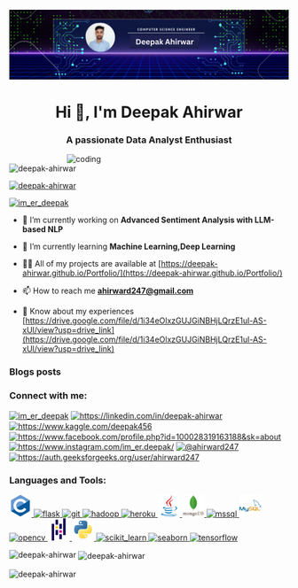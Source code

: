 ![logo](https://github.com/Deepak-Ahirwar/Deepak-Ahirwar/blob/main/Deepak%20Ahirwar%20(1).png)
<h1 align="center">Hi 👋, I'm Deepak Ahirwar</h1>
<h3 align="center">A passionate Data Analyst Enthusiast</h3>

<img align="right" alt="coding" width="400" src="https://user-images.githubusercontent.com/55389276/140866485-8fb1c876-9a8f-4d6a-98dc-08c4981eaf70.gif">

<p align="left"> <img src="https://komarev.com/ghpvc/?username=deepak-ahirwar&label=Profile%20views&color=0e75b6&style=flat" alt="deepak-ahirwar" /> </p>

<p align="left"> <a href="https://github.com/ryo-ma/github-profile-trophy"><img src="https://github-profile-trophy.vercel.app/?username=deepak-ahirwar" alt="deepak-ahirwar" /></a> </p>

<p align="left"> <a href="https://twitter.com/im_er_deepak" target="blank"><img src="https://img.shields.io/twitter/follow/im_er_deepak?logo=twitter&style=for-the-badge" alt="im_er_deepak" /></a> </p>

- 🔭 I’m currently working on **Advanced Sentiment Analysis with LLM-based NLP**

- 🌱 I’m currently learning **Machine Learning,Deep Learning**

- 👨‍💻 All of my projects are available at [https://deepak-ahirwar.github.io/Portfolio/](https://deepak-ahirwar.github.io/Portfolio/)

- 📫 How to reach me **ahirward247@gmail.com**

- 📄 Know about my experiences [https://drive.google.com/file/d/1i34eOlxzGUJGiNBHjLQrzE1ul-AS-xUl/view?usp=drive_link](https://drive.google.com/file/d/1i34eOlxzGUJGiNBHjLQrzE1ul-AS-xUl/view?usp=drive_link)

### Blogs posts
<!-- BLOG-POST-LIST:START -->
<!-- BLOG-POST-LIST:END -->

<h3 align="left">Connect with me:</h3>
<p align="left">
<a href="https://twitter.com/im_er_deepak" target="blank"><img align="center" src="https://raw.githubusercontent.com/rahuldkjain/github-profile-readme-generator/master/src/images/icons/Social/twitter.svg" alt="im_er_deepak" height="30" width="40" /></a>
<a href="https://linkedin.com/in/https://linkedin.com/in/deepak-ahirwar" target="blank"><img align="center" src="https://raw.githubusercontent.com/rahuldkjain/github-profile-readme-generator/master/src/images/icons/Social/linked-in-alt.svg" alt="https://linkedin.com/in/deepak-ahirwar" height="30" width="40" /></a>
<a href="https://kaggle.com/https://www.kaggle.com/deepak456" target="blank"><img align="center" src="https://raw.githubusercontent.com/rahuldkjain/github-profile-readme-generator/master/src/images/icons/Social/kaggle.svg" alt="https://www.kaggle.com/deepak456" height="30" width="40" /></a>
<a href="https://fb.com/https://www.facebook.com/profile.php?id=100028319163188&sk=about" target="blank"><img align="center" src="https://raw.githubusercontent.com/rahuldkjain/github-profile-readme-generator/master/src/images/icons/Social/facebook.svg" alt="https://www.facebook.com/profile.php?id=100028319163188&sk=about" height="30" width="40" /></a>
<a href="https://instagram.com/https://www.instagram.com/im_er.deepak/" target="blank"><img align="center" src="https://raw.githubusercontent.com/rahuldkjain/github-profile-readme-generator/master/src/images/icons/Social/instagram.svg" alt="https://www.instagram.com/im_er.deepak/" height="30" width="40" /></a>
<a href="https://medium.com/@ahirward247" target="blank"><img align="center" src="https://raw.githubusercontent.com/rahuldkjain/github-profile-readme-generator/master/src/images/icons/Social/medium.svg" alt="@ahirward247" height="30" width="40" /></a>
<a href="https://auth.geeksforgeeks.org/user/https://auth.geeksforgeeks.org/user/ahirward247" target="blank"><img align="center" src="https://raw.githubusercontent.com/rahuldkjain/github-profile-readme-generator/master/src/images/icons/Social/geeks-for-geeks.svg" alt="https://auth.geeksforgeeks.org/user/ahirward247" height="30" width="40" /></a>
</p>

<h3 align="left">Languages and Tools:</h3>
<p align="left"> <a href="https://www.cprogramming.com/" target="_blank" rel="noreferrer"> <img src="https://raw.githubusercontent.com/devicons/devicon/master/icons/c/c-original.svg" alt="c" width="40" height="40"/> </a> <a href="https://flask.palletsprojects.com/" target="_blank" rel="noreferrer"> <img src="https://www.vectorlogo.zone/logos/pocoo_flask/pocoo_flask-icon.svg" alt="flask" width="40" height="40"/> </a> <a href="https://git-scm.com/" target="_blank" rel="noreferrer"> <img src="https://www.vectorlogo.zone/logos/git-scm/git-scm-icon.svg" alt="git" width="40" height="40"/> </a> <a href="https://hadoop.apache.org/" target="_blank" rel="noreferrer"> <img src="https://www.vectorlogo.zone/logos/apache_hadoop/apache_hadoop-icon.svg" alt="hadoop" width="40" height="40"/> </a> <a href="https://heroku.com" target="_blank" rel="noreferrer"> <img src="https://www.vectorlogo.zone/logos/heroku/heroku-icon.svg" alt="heroku" width="40" height="40"/> </a> <a href="https://www.java.com" target="_blank" rel="noreferrer"> <img src="https://raw.githubusercontent.com/devicons/devicon/master/icons/java/java-original.svg" alt="java" width="40" height="40"/> </a> <a href="https://www.mongodb.com/" target="_blank" rel="noreferrer"> <img src="https://raw.githubusercontent.com/devicons/devicon/master/icons/mongodb/mongodb-original-wordmark.svg" alt="mongodb" width="40" height="40"/> </a> <a href="https://www.microsoft.com/en-us/sql-server" target="_blank" rel="noreferrer"> <img src="https://www.svgrepo.com/show/303229/microsoft-sql-server-logo.svg" alt="mssql" width="40" height="40"/> </a> <a href="https://www.mysql.com/" target="_blank" rel="noreferrer"> <img src="https://raw.githubusercontent.com/devicons/devicon/master/icons/mysql/mysql-original-wordmark.svg" alt="mysql" width="40" height="40"/> </a> <a href="https://opencv.org/" target="_blank" rel="noreferrer"> <img src="https://www.vectorlogo.zone/logos/opencv/opencv-icon.svg" alt="opencv" width="40" height="40"/> </a> <a href="https://pandas.pydata.org/" target="_blank" rel="noreferrer"> <img src="https://raw.githubusercontent.com/devicons/devicon/2ae2a900d2f041da66e950e4d48052658d850630/icons/pandas/pandas-original.svg" alt="pandas" width="40" height="40"/> </a> <a href="https://www.python.org" target="_blank" rel="noreferrer"> <img src="https://raw.githubusercontent.com/devicons/devicon/master/icons/python/python-original.svg" alt="python" width="40" height="40"/> </a> <a href="https://scikit-learn.org/" target="_blank" rel="noreferrer"> <img src="https://upload.wikimedia.org/wikipedia/commons/0/05/Scikit_learn_logo_small.svg" alt="scikit_learn" width="40" height="40"/> </a> <a href="https://seaborn.pydata.org/" target="_blank" rel="noreferrer"> <img src="https://seaborn.pydata.org/_images/logo-mark-lightbg.svg" alt="seaborn" width="40" height="40"/> </a> <a href="https://www.tensorflow.org" target="_blank" rel="noreferrer"> <img src="https://www.vectorlogo.zone/logos/tensorflow/tensorflow-icon.svg" alt="tensorflow" width="40" height="40"/> </a> </p>

<p><img align="left" src="https://github-readme-stats.vercel.app/api/top-langs?username=deepak-ahirwar&show_icons=true&locale=en&layout=compact" alt="deepak-ahirwar" /></p>

<p>&nbsp;<img align="center" src="https://github-readme-stats.vercel.app/api?username=deepak-ahirwar&show_icons=true&locale=en" alt="deepak-ahirwar" /></p>

<p><img align="center" src="https://github-readme-streak-stats.herokuapp.com/?user=deepak-ahirwar&" alt="deepak-ahirwar" /></p>
